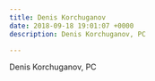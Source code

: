```yaml
---
title: Denis Korchuganov
date: 2018-09-18 19:01:07 +0000
description: Denis Korchuganov, PC

---
```

Denis Korchuganov, PC